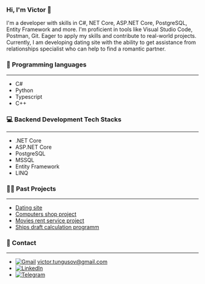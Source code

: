 ### Hi, I'm Victor 👋

I'm a developer with skills in C#, NET Core, ASP.NET Core, PostgreSQL, Entity Framework and more. 
I'm proficient in tools like Visual Studio Code, Postman, Git. Eager to apply my skills and contribute to real-world projects. 
Currently, I am developing dating site with the ability to get assistance from relationships specialist who can help to find a romantic partner. 

### 🚀 Programming languages 
---
- C#
- Python
- Typescript
- C++

### 💻 Backend Development Tech Stacks 
---
-	.NET Core	
-	ASP.NET Core
-	PostgreSQL
-	MSSQL
-	Entity Framework
-	LINQ

### 👨‍💻 Past Projects 
---
- [Dating site](tungyr-dating.fly.dev "Dating site")
- [Computers shop project](https://github.com/tungyr-one/comp-shop "Computers shop")
- [Movies rent service project](https://github.com/tungyr-one/MovieRentApp "Movies rent service project")
- [Ships draft calculation programm](https://github.com/tungyr-one/ships-draft-survey-programm "Ships draft calculation programm")

### 📱 Contact
---
-	[![Gmail](https://img.shields.io/badge/Gmail-EA4335.svg?style=for-the-badge&logo=Gmail&logoColor=white)](victor.tungusov@gmail.com) victor.tungusov@gmail.com
- [![LinkedIn](https://img.shields.io/badge/LinkedIn-0077B5?style=for-the-badge&logo=linkedin&logoColor=white)](https://www.linkedin.com/in/victor-tungusov-b71331196/)
-	[![Telegram](https://img.shields.io/badge/Telegram-26A5E4.svg?style=for-the-badge&logo=Telegram&logoColor=white)](t.me/tungyr)

